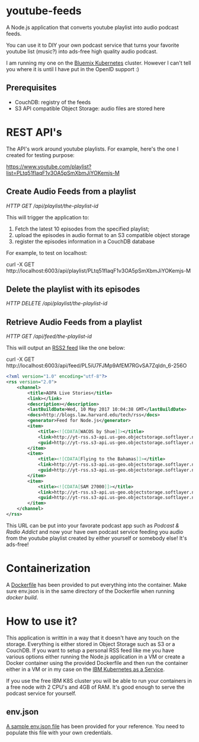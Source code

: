 # youtube-feeds
A Node.js application that converts youtube playlist into audio podcast feeds. 

You can use it to DIY your own podcast service that turns your favorite youtube list (music?) into ads-free high quality audio podcast.

I am running my one on the [Bluemix Kubernetes](https://www.ibm.com/blogs/bluemix/2017/03/kubernetes-now-available-ibm-bluemix-container-service/) cluster.  However I can't tell you where it is until I have put in the OpenID support :)

## Prerequisites
  * CouchDB: registry of the feeds
  * S3 API compatible Object Storage: audio files are stored here

# REST API's
The API's work around youtube playlists.  For example, here's the one I created for testing purpose: 

https://www.youtube.com/playlist?list=PLtq51fIaqF1v3OA5pSmXbmJiYOKemjs-M

## Create Audio Feeds from a playlist

_HTTP GET /api/playlist/the-playlist-id_

This will trigger the application to:
 1. Fetch the latest 10 episodes from the specified playlist;
 2. upload the episodes in audio format to an S3 compatible object storage
 3. register the episodes information in a CouchDB database

For example, to test on localhost: 

curl -X GET http://localhost:6003/api/playlist/PLtq51fIaqF1v3OA5pSmXbmJiYOKemjs-M

## Delete the playlist with its episodes

_HTTP DELETE /api/playlist/the-playlist-id_

## Retrieve Audio Feeds from a playlist

_HTTP GET /api/feed/the-playlist-id_

This will output an [RSS2 feed](https://en.wikipedia.org/wiki/RSS) like the one below:

curl -X GET http://localhost:6003/api/feed/PL5iU7FJMp9AfEM7RGvSA7Zqldn_6-256O
```xml
<?xml version="1.0" encoding="utf-8"?>
<rss version="2.0">
    <channel>
        <title>AOPA Live Stories</title>
        <link></link>
        <description></description>
        <lastBuildDate>Wed, 10 May 2017 10:04:38 GMT</lastBuildDate>
        <docs>http://blogs.law.harvard.edu/tech/rss</docs>
        <generator>Feed for Node.js</generator>
        <item>
            <title><![CDATA[WACOS by Shue]]></title>
            <link>http://yt-rss.s3-api.us-geo.objectstorage.softlayer.net/nQUY8AVI-bQ.m4a</link>
            <guid>http://yt-rss.s3-api.us-geo.objectstorage.softlayer.net/nQUY8AVI-bQ.m4a</guid>
        </item>
        <item>
            <title><![CDATA[Flying to the Bahamas]]></title>
            <link>http://yt-rss.s3-api.us-geo.objectstorage.softlayer.net/DLtdjA_qkYY.m4a</link>
            <guid>http://yt-rss.s3-api.us-geo.objectstorage.softlayer.net/DLtdjA_qkYY.m4a</guid>
        </item>
        <item>
            <title><![CDATA[SAM 27000]]></title>
            <link>http://yt-rss.s3-api.us-geo.objectstorage.softlayer.net/BlKWMKpSiW0.m4a</link>
            <guid>http://yt-rss.s3-api.us-geo.objectstorage.softlayer.net/BlKWMKpSiW0.m4a</guid>
        </item>
    </channel>
</rss>
```
This URL can be put into your favorate podcast app such as _Podcast & Radio Addict_ and now your have own podcast service feeding you audio from the youtube playlist created by either yourself or somebody else!  It's ads-free!

# Containerization
A [Dockerfile](https://github.com/songlining/dockerfiles/blob/master/youtube-feeds/Dockerfile) has been provided to put everything into the container. Make sure env.json is in the same directory of the Dockerfile when running _docker build_.

# How to use it?
This application is writtin in a way that it doesn't have any touch on the storage.  Everything is either stored in Object Storage such as S3 or a CouchDB. If you want to setup a personal RSS feed like me you have various options either running the Node.js application in a VM or create a Docker container using the provided Dockerfile and then run the container either in a VM or in my case on the [IBM Kubernetes as a Service](https://www.ibm.com/blogs/bluemix/2017/03/kubernetes-now-available-ibm-bluemix-container-service/). 

If you use the free IBM K8S cluster you will be able to run your containers in a free node with 2 CPU's and 4GB of RAM. It's good enough to serve the podcast service for yourself.

## env.json
[A sample env.json file](https://github.com/songlining/youtube-feeds/blob/master/controller/env.json) has been provided for your reference.  You need to populate this file with your own credentials.
